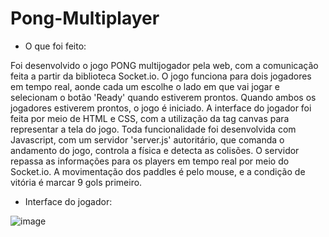 # Pong-Multiplayer

- O que foi feito:

Foi desenvolvido o jogo PONG multijogador pela web, com a comunicação feita a partir da biblioteca Socket.io. O jogo funciona para dois jogadores em tempo real, aonde cada um escolhe
o lado em que vai jogar e selecionam o botão 'Ready' quando estiverem prontos. Quando ambos os jogadores estiverem prontos, o jogo é iniciado. A interface do jogador foi feita por meio
de HTML e CSS, com a utilização da tag canvas para representar a tela do jogo. Toda funcionalidade foi desenvolvida com Javascript, com um servidor 'server.js' autoritário, que comanda
o andamento do jogo, controla a física e detecta as colisões. O servidor repassa as informações para os players em tempo real por meio do Socket.io. A movimentação dos paddles é pelo
mouse, e a condição de vitória é marcar 9 gols primeiro.


- Interface do jogador:

![image](https://github.com/davidonigit/Pong-Multiplayer/assets/93225780/4381b0a3-2ae5-4bdb-8ca8-73b32060aaf7)

